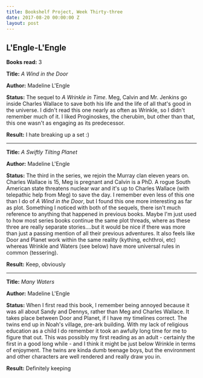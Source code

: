 ```yaml
---
title: Bookshelf Project, Week Thirty-three
date: 2017-08-20 00:00:00 Z
layout: post
---
```


## L'Engle-L'Engle

**Books read:** 3

**Title:** _A Wind in the Door_

**Author:** Madeline L'Engle

**Status:** The sequel to _A Wrinkle in Time_. Meg, Calvin and Mr. Jenkins go inside Charles Wallace to save both his life and the life of all that's good in the universe. I didn't read this one nearly as often as Wrinkle, so I didn't remember much of it. I liked Proginoskes, the cherubim, but other than that, this one wasn't as engaging as its predecessor.

**Result:** I hate breaking up a set :)

---
**Title:** _A Swiftly Tilting Planet_

**Author:** Madeline L'Engle

**Status:**
The third in the series, we rejoin the Murray clan eleven years on. Charles Wallace is 15, Meg is pregnant and Calvin is a PhD. A rogue South American state threatens nuclear war and it's up to Charles Wallace (with telepathic help from Meg) to save the day. I remember even less of this one than I do of _A Wind in the Door_, but I found this one more interesting as far as plot. Something I noticed with both of the sequels, there isn't much reference to anything that happened in previous books. Maybe I'm just used to how most series books continue the same plot threads, where as these three are really separate stories....but it would be nice if there was more than just a passing mention of all their previous adventures. It also feels like Door and Planet work within the same reality (kything, echthroi, etc) whereas Wrinkle and Waters (see below) have more universal rules in common (tessering).

**Result:** Keep, obviously

---
**Title:** _Many Waters_

**Author:** Madeline L'Engle

**Status:** When I first read this book, I remember being annoyed because it was all about Sandy and Dennys, rather than Meg and Charles Wallace. It takes place between Door and Planet, if I have my timelines correct. The twins end up in Noah's village, pre-ark building. With my lack of religious education as a child I do remember it took an awfully long time for me to figure that out. This was possibly my first reading as an adult - certainly the first in a good long while - and I think it might be just below Wrinkle in terms of enjoyment. The twins are kinda dumb teenage boys, but the environment and other characters are well rendered and really draw you in. 

**Result:** Definitely keeping
